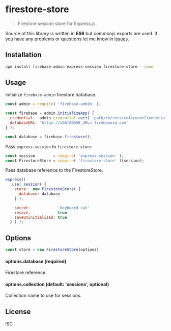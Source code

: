 # firestore-store

> Firestore session store for Express.js. 

Source of this library is written in **ES6** but commonjs exports are used. If you have any problems or questions let me know in [issues](https://github.com/hendrysadrak/firestore-store/issues).


## Installation

```bash
npm install firebase-admin express-session firestore-store --save
```

## Usage

Initialize `firebase-admin` firestore database.

```javascript
const admin = require( 'firebase-admin' );

const firebase = admin.initializeApp( {
  credential:  admin.credential.cert( 'path/to/serviceAccountCredentials.json' ),
  databaseURL: 'https://<DATABASE_URL>.firebaseio.com'
} );

const database = firebase.firestore();
```

Pass `express-session` to `firestore-store`

```javascript
const session        = require( 'express-session' );
const FirestoreStore = require( 'firestore-store' )(session);
```

Pass database reference to the FirestoreStore.

```javascript
express()
  .use( session( {
    store:  new FirestoreStore( {
      database: database
    } ),

    secret:            'keyboard cat'
    resave:            true,
    saveUninitialized: true
  } ) );
```

## Options

```javascript
const store = new FirestoreStore(options)
```

#### options.database (required)

Firestore reference.

#### options.collection (default: 'sessions', optional)

Collection name to use for sessions.

## License

ISC

